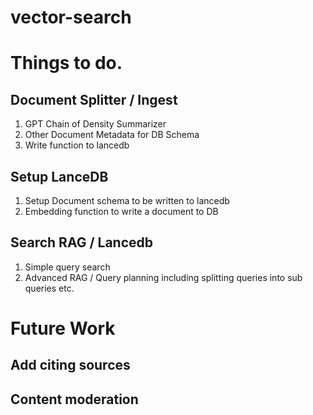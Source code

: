 # vector-search

# Things to do.

## Document Splitter / Ingest

1. GPT Chain of Density Summarizer
2. Other Document Metadata for DB Schema
3. Write function to lancedb


## Setup LanceDB
1. Setup Document schema to be written to lancedb
2. Embedding function to write a document to DB

## Search RAG / Lancedb
1. Simple query search
2. Advanced RAG / Query planning including splitting queries into sub queries etc.

# Future Work

## Add citing sources
## Content moderation


